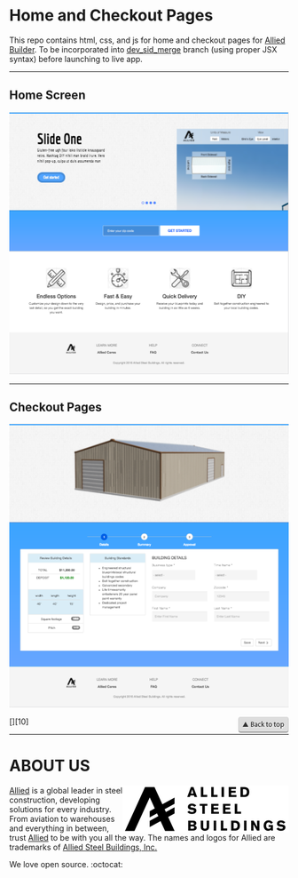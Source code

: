 # Home and Checkout Pages

This repo contains html, css, and js for home and checkout pages for [Allied Builder][1].  To be incorporated into [dev_sid_merge][2] branch (using proper JSX syntax) before launching to live app.

----------------

## Home Screen

<img src="https://raw.githubusercontent.com/hkdeven/allied-builder-html-files/master/images/builder-home-screen.png?token=AL0EqbZ7Ky0rTQs-kyZrcIiicTHWSnyUks5YYUd5wA%3D%3D" />

----------------

## Checkout Pages

<img src="https://raw.githubusercontent.com/hkdeven/allied-builder-html-files/master/images/builder-checkout-screen.png?token=AL0EqTmIKk1clia1ebrv30t8PtwB3Ff2ks5YYUdPwA%3D%3D" />



[<img src="https://raw.githubusercontent.com/hkdeven/Be-Constructive/master/top-btn.jpg" align="right"/>][10]

----------------

# ABOUT US

[<img src="https://github.com/hkdeven/AlliedBuildings.com/blob/master/ASB_Logo_Black_Horizontal%202.png?raw=true" align="right"/>][4]

[Allied][4] is a global leader in steel construction, developing solutions for every industry. From aviation to warehouses and everything in between, trust [Allied][4] to be with you all the way. The names and logos for Allied are trademarks of [Allied Steel Buildings, Inc.][4]     

We love open source. :octocat:

[1]: https://github.com/maddevelopmentco/builder.alliedbuildings.com
[2]: https://github.com/maddevelopmentco/builder.alliedbuildings.com/tree/dev_sid_merge
[3]: #home-and-checkout-pages
[4]: http://www.alliedbuildings.com/
